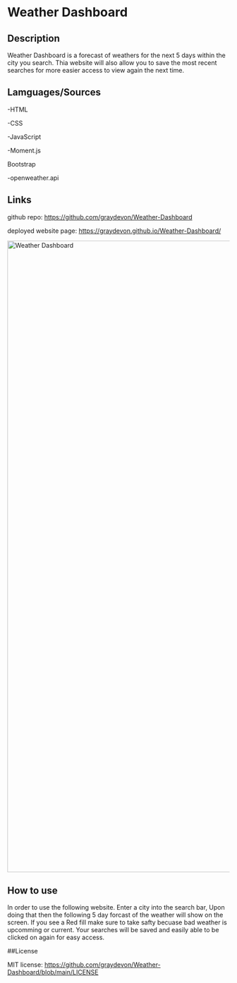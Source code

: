 # Weather Dashboard

## Description

Weather Dashboard is a forecast of weathers for the next 5 days within the city you search. Thia website will also allow you to save the most recent searches for more easier access to view again the next time.

## Lamguages/Sources

-HTML 

-CSS 

-JavaScript 

-Moment.js

Bootstrap

-openweather.api

## Links

github repo: https://github.com/graydevon/Weather-Dashboard

deployed website page: https://graydevon.github.io/Weather-Dashboard/

<img width="1432" alt="Weather Dashboard" src="https://user-images.githubusercontent.com/102159748/174429739-65b270de-9810-473a-8ae1-2508b3a2c7f1.png">

## How to use 

In order to use the following website. Enter a city into the search bar, Upon doing that then the following 5 day forcast of the weather will show on the screen. If you see a Red fill make sure to take safty becuase bad weather is upcomming or current. Your searches will be saved and easily able to be clicked on again for easy access. 

##License 

MIT license: https://github.com/graydevon/Weather-Dashboard/blob/main/LICENSE
